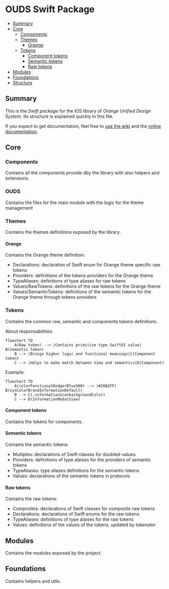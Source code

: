 # OUDS Swift Package

- [Summary](#summary)
- [Core](#core)
  * [Components](#components)
  * [Themes](#themes)
    * [Orange](#orange)    
  * [Tokens](#components)
    * [Component tokens](#component-tokens)  
    * [Semantic tokens](#semantic-tokens)
    * [Raw tokens](#raw-tokens)
- [Modules](#modules)  
- [Foundations](#foundations)
- [Structure](#structure)
  
## Summary

This is the _Swift package_ for the iOS library of *Orange Unified Design System*.
Its structure is explained quickly in this file.

If you expect to get documentation, feel free to [use the wiki](https://github.com/Orange-OpenSource/ouds-ios/wiki) and the [online documentation](https://ios.unified-design-system.orange.com/documentation).

## Core

### Components

Contains all the components provide dby the library with also helpers and extensions.

### OUDS

Contains the files for the main module with the logic for the theme management

### Themes

Contains the themes definitions exposed by the library.

#### Orange

Contains the Orange theme definition:
- Declarations: declaration of Swift enum for Orange theme specific raw tokens
- Providers: definitions of the tokens providers for the Orange theme
- TypeAliases: definitions of type aliases for raw tokens
- Values/RawTokens: definitions of the raw tokens for the Orange theme
- Values/SemanticTokens: definitions of the semantic tokens for the Orange theme through tokens providers

### Tokens

Contains the common raw, semantic and components tokens definitions.

About responsabilities:
```mermaid
flowchart TD
    A(Raw token) --> |Contains primitive type SwiftUI value| B(Semantic token)
    B --> |Brings higher logic and functional meanings|C(Component token)
    C --> |Helps to make match between View and semantics|D(Component)
```

Example:
```mermaid
flowchart TD
    A(colorFunctionalDodgerBlue500) --> |#26B2FF| B(sysColorBrandInformationDefault)
    B --> C(.informationIconbackgroundColor)
    C --> D(InformationModalView)
```

#### Component tokens

Contains the tokens for components.

#### Semantic tokens

Contains the semantic tokens:
- Multiples: declarations of Swift classes for doubled-values
- Providers: definitions of type alaises for the providers of semantic tokens
- TypeAliases: type aliases definitions for the semantic tokens
- Values: declarations of the semantic tokens in protocols

#### Raw tokens

Contains the raw tokens:
- Composites: declarations of Swift classes for composite raw tokens
- Declarations: declarations of Swift enums for the raw tokens
- TypeAliases: definitions of type alaises for the raw tokens
- Values: definitions of the values of the tokens, updated by *tokenator*

## Modules

Contains the modules exposed by the project.

## Foundations

Contains helpers and utils.
